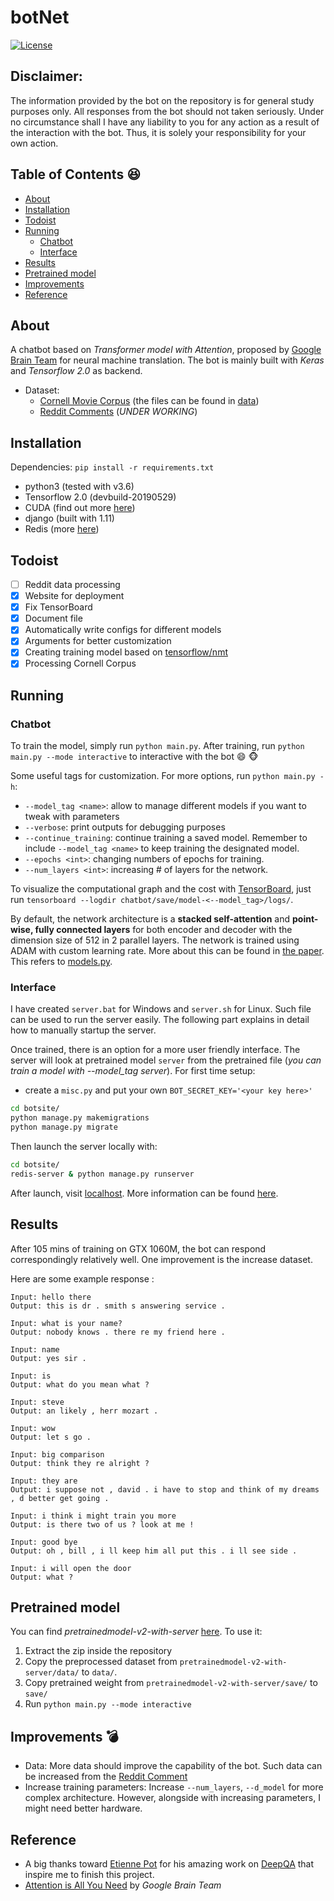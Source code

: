 # botNet
[![License](https://img.shields.io/badge/License-Apache%202.0-brightgreen.svg)](https://opensource.org/licenses/Apache-2.0)

## Disclaimer:
The information provided by the bot on the repository is for general study purposes only. All responses from the bot should not taken seriously. Under no circumstance shall I have any liability to you for any action as a result of the interaction with the bot. Thus, it is solely your responsibility for your own action.

## Table of Contents :satisfied:
* [About](#about)
* [Installation](#installation)
* [Todoist](#Todoist)
* [Running](#running)
  * [Chatbot](#chatbot)
  * [Interface](#interface)
* [Results](#results)
* [Pretrained model](#pretrained-model)
* [Improvements](#improvements)
* [Reference](#reference)

## About

A chatbot based on _Transformer model with Attention_, proposed by [Google Brain Team](https://arxiv.org/pdf/1706.03762.pdf) for neural machine translation. The bot is mainly built with _Keras_ and _Tensorflow 2.0_ as backend.

- Dataset:  
  * [Cornell Movie Corpus](https://www.cs.cornell.edu/~cristian/Cornell_Movie-Dialogs_Corpus.html)
    (the files can be found in [data](data/cornell))
  * [Reddit Comments](http://files.pushshift.io/reddit/comments/) (_UNDER WORKING_)

## Installation
Dependencies: `pip install -r requirements.txt`
  - python3 (tested with v3.6)
  - Tensorflow 2.0 (devbuild-20190529)
  - CUDA (find out more [here](https://docs.nvidia.com/cuda/cuda-installation-guide-microsoft-windows/index.html))
  - django (built with 1.11)
  - Redis (more [here](https://redis.io/topics/quickstart))

## Todoist
-   [ ] Reddit data processing
-   [x] Website for deployment
-   [x] Fix TensorBoard
-   [x] Document file
-   [x] Automatically write configs for different models
-   [x] Arguments for better customization
-   [x] Creating training model based on [tensorflow/nmt](https://github.com/tensorflow/nmt)
-   [x] Processing Cornell Corpus

## Running

### Chatbot

To train the model, simply run `python main.py`. After training, run `python main.py --mode interactive` to interactive with the bot :smile: :monkey_face:

Some useful tags for customization. For more options, run `python main.py -h`:
  * `--model_tag <name>`: allow to manage different models if you want to tweak with parameters
  * `--verbose`: print outputs for debugging purposes
  * `--continue_training`: continue training a saved model. Remember to include `--model_tag <name>` to keep training the designated model.
  * `--epochs <int>`: changing numbers of epochs for training.
  * `--num_layers <int>`: increasing # of layers for the network.

To visualize the computational graph and the cost with [TensorBoard](https://www.tensorflow.org/how_tos/summaries_and_tensorboard/), just run `tensorboard --logdir chatbot/save/model-<--model_tag>/logs/`.

By default, the network architecture is a __stacked self-attention__ and __point-wise, fully connected layers__ for both encoder and decoder with the dimension size of 512 in 2 parallel layers. The network is trained using ADAM with custom learning rate. More about this can be found in [the paper](https://arxiv.org/pdf/1706.03762.pdf). This refers to [models.py](chatbot/model.py).


### Interface

I have created `server.bat` for Windows and `server.sh` for Linux. Such file can be used to run the server easily. The following part explains in detail how to manually startup the server.

  Once trained, there is an option for a more user friendly interface. The server will look at pretrained model `server` from the pretrained file (_you can train a model with --model_tag server_). For first time setup:

  - create a `misc.py` and put your own `BOT_SECRET_KEY='<your key here>'`

  ```bash
  cd botsite/
  python manage.py makemigrations
  python manage.py migrate
  ```

  Then launch the server locally with:

  ```bash
  cd botsite/
  redis-server & python manage.py runserver
  ```

  After launch, visit [localhost](http://localhost:8000/). More information can be found [here](https://docs.djangoproject.com/en/1.10/howto/deployment/checklist/).


## Results

After 105 mins of training on GTX 1060M, the bot can respond correspondingly relatively well. One improvement is the increase dataset.

Here are some example response :

    Input: hello there
    Output: this is dr . smith s answering service .

    Input: what is your name?
    Output: nobody knows . there re my friend here .

    Input: name
    Output: yes sir .

    Input: is
    Output: what do you mean what ?

    Input: steve
    Output: an likely , herr mozart .

    Input: wow
    Output: let s go .

    Input: big comparison
    Output: think they re alright ?

    Input: they are
    Output: i suppose not , david . i have to stop and think of my dreams , d better get going .

    Input: i think i might train you more
    Output: is there two of us ? look at me !

    Input: good bye
    Output: oh , bill , i ll keep him all put this . i ll see side .

    Input: i will open the door
    Output: what ?

## Pretrained model

You can find _pretrainedmodel-v2-with-server_ [here](https://drive.google.com/file/d/1vgOqA1Z-BAnaGh1NB9Gkt2envhai2U75/view?usp=sharing). To use it:
  1. Extract the zip inside the repository
  2. Copy the preprocessed dataset from `pretrainedmodel-v2-with-server/data/` to `data/`.
  3. Copy pretrained weight from `pretrainedmodel-v2-with-server/save/` to `save/`
  4. Run `python main.py --mode interactive`

## Improvements :bomb:
 * Data: More data should improve the capability of the bot. Such data can be increased from the [Reddit Comment](http://files.pushshift.io/reddit/comments/)
 * Increase training parameters: Increase `--num_layers`, `--d_model` for more complex architecture. However, alongside with increasing parameters, I might need better hardware.

## Reference
  * A big thanks toward [Etienne Pot](http://e-pot.xyz/) for his amazing work on [DeepQA](https://github.com/Conchylicultor/DeepQA) that inspire me to finish this project.
  * [Attention is All You Need](https://arxiv.org/abs/1706.03762) by _Google Brain Team_
